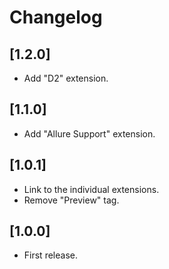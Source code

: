 # Changelog

## [1.2.0]

* Add "D2" extension.

## [1.1.0]

* Add "Allure Support" extension.

## [1.0.1]

* Link to the individual extensions.
* Remove "Preview" tag.

## [1.0.0]

* First release.
